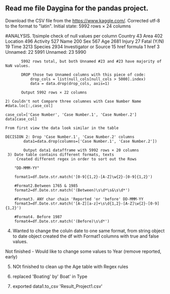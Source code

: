 ## Read me file Daygina for the pandas project.
Download the CSV file from the https://www.kaggle.com/. Corrected utf-8 to the format to "latin".
Initial state: 5992 rows × 24 columns

#ANALYSIS.
    1)simple check of null values per column
            Country                     43
            Area                       402
            Location                   496
            Activity                   527
            Name                       200
            Sex                        567
            Age                       2681
            Injury                      27
            Fatal (Y/N)                 19
            Time                      3213
            Species                   2934
            Investigator or Source      15
            href formula                 1
            href                         3
            Unnamed: 22               5991
            Unnamed: 23               5990
            
           5992 rows total, but both Unnamed #23 and #23 have majority of NaN values.

           DROP those two Unnamed columns with this piece of code:
               drop_cols = list(null_cols[null_cols > 5000].index)
               data = data.drop(drop_cols, axis=1)
       
           Output 5992 rows × 22 columns
            
    2) Couldn't not Compare three columnes with Case Number Name
    #data.loc[:,case_col]
    
    case_col=['Case Number', 'Case Number.1', 'Case Number.2']
    data[case_col]
    
    From first view the data look similar in the table
    
    DECISION 2: Drop 'Case Number.1', 'Case Number.2' columns
            data1=data.drop(columns=['Case Number.1', 'Case Number.2'])
            
            Output data1 datafframe with 5992 rows × 20 columns
     3) Date table contains different formats, texts
         Created different regex in order to sort out the Rows

        "DD-MMM-YY"

        format1=df.Date.str.match('[0-9]{1,2}-[A-Z]\w{2}-[0-9]{1,2}')

        #Format2.Between 1765 & 1985
        format2=df.Date.str.match('(Between)\s\d*\s&\s\d*')

        #Format3. ANY char chain 'Reported 'or 'before' DD-MMM-YY
        format3=df.Date.str.match('[A-Z][a-z]+\s\d{1,2}-[A-Z]\w{2}-[0-9]{1,2}')

        #Format4. Before 1987
        format4=df.Date.str.match('(Before)\s\d*')


4) Wanted to change the coluln date to one same format, from string object to date object
created the df with Format1 columns with true and false values.

Not finished - Would like to change some values to Year (remove reported, early) 

5) NOt finished to clean up the Age table with Regex rules


6) replaced 'Boating' by' Boat' in Type


7) exported data1.to_csv    'Result_Project1.csv'
